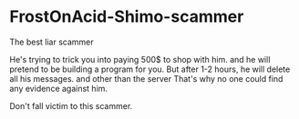 # FrostOnAcid-Shimo-scammer
The best liar scammer


He's trying to trick you into paying 500$ to shop with him. and he will pretend to be building a program for you. But after 1-2 hours, he will delete all his messages. and other than the server That's why no one could find any evidence against him.

Don't fall victim to this scammer.
